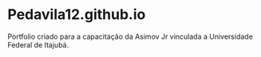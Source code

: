 # Pedavila12.github.io
Portfolio criado para a capacitação da Asimov Jr vinculada a Universidade Federal de Itajubá.

